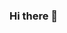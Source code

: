 ### Hi there 👋

<!--
**SquidwardSama/SquidwardSama** is a ✨ _special_ ✨ repository because its `README.md` (this file) appears on your GitHub profile.

Here are some ideas to get you started:

- 🔭 I’m currently working on ...
- 🌱 I’m currently learning ...
- 👯 I’m looking to collaborate on ...
- 🤔 I’m looking for help with ...
- 💬 Ask me about ...
- 📫 How to reach me: ...
- 😄 Pronouns: ...
- ⚡ Fun fact: ...

---
## Music Playing 🎵

[![spotify-github-profile](https://spotify-github-profile.vercel.app/api/view?uid=22yo7rzomnba3x37356fqz27q&cover_image=true&theme=compact)](https://github.com/kittinan/spotify-github-profile)

-->
